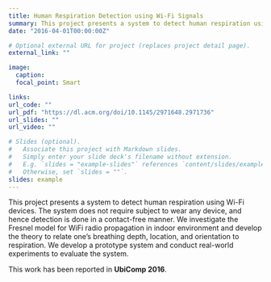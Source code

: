 ```yaml
---
title: Human Respiration Detection using Wi-Fi Signals
summary: This project presents a system to detect human respiration using Wi-Fi devices.
date: "2016-04-01T00:00:00Z"

# Optional external URL for project (replaces project detail page).
external_link: ""

image:
  caption:
  focal_point: Smart

links:
url_code: ""
url_pdf: "https://dl.acm.org/doi/10.1145/2971648.2971736"
url_slides: ""
url_video: ""

# Slides (optional).
#   Associate this project with Markdown slides.
#   Simply enter your slide deck's filename without extension.
#   E.g. `slides = "example-slides"` references `content/slides/example-slides.md`.
#   Otherwise, set `slides = ""`.
slides: example
---
```


This project presents a system to detect human respiration using Wi-Fi devices. The system does not require subject to wear any device, and hence detection is done in a contact-free manner. We investigate the Fresnel model for WiFi radio propagation in indoor environment and develop the theory to relate one’s breathing depth, location, and orientation to respiration. We develop a prototype system and conduct real-world experiments to evaluate the system. 

This work has been reported in **UbiComp 2016**.